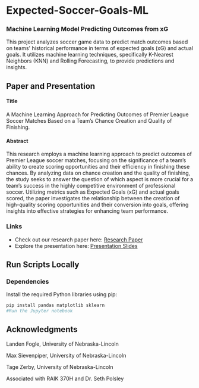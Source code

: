 # Expected-Soccer-Goals-ML
### Machine Learning Model Predicting Outcomes from xG

This project analyzes soccer game data to predict match outcomes based on teams' historical performance in terms of expected goals (xG) and actual goals. It utilizes machine learning techniques, specifically K-Nearest Neighbors (KNN) and Rolling Forecasting, to provide predictions and insights.

## Paper and Presentation

#### Title
A Machine Learning Approach for Predicting Outcomes of Premier League Soccer Matches Based on a Team’s Chance Creation and Quality of Finishing.

#### Abstract
This research employs a machine learning approach to predict outcomes of Premier League soccer matches, focusing on the significance of a team’s ability to create scoring opportunities and their efficiency in finishing these chances. By analyzing data on chance creation and the quality of finishing, the study seeks to answer the question of which aspect is more crucial for a team’s success in the highly competitive environment of professional soccer. Utilizing metrics such as Expected Goals (xG) and actual goals scored, the paper investigates the relationship between the creation of high-quality scoring opportunities and their conversion into goals, offering insights into effective strategies for enhancing team performance.

### Links
- Check out our research paper here: [Research Paper](https://github.com/yourusername/soccer-match-predictor/Expected-Goals-Presentation.pdf)
- Explore the presentation here: [Presentation Slides](https://github.com/yourusername/soccer-match-predictor/Expected_Soccer_Goals_ACM.pdf)


## Run Scripts Locally

### Dependencies
Install the required Python libraries using pip:

```bash
pip install pandas matplotlib sklearn
#Run the Jupyter notebook
```

## Acknowledgments 
Landen Fogle, University of Nebraska-Lincoln

Max Sievenpiper, University of Nebraska-Lincoln

Tage Zerby, University of Nebraska-Lincoln

Associated with RAIK 370H and Dr. Seth Polsley




